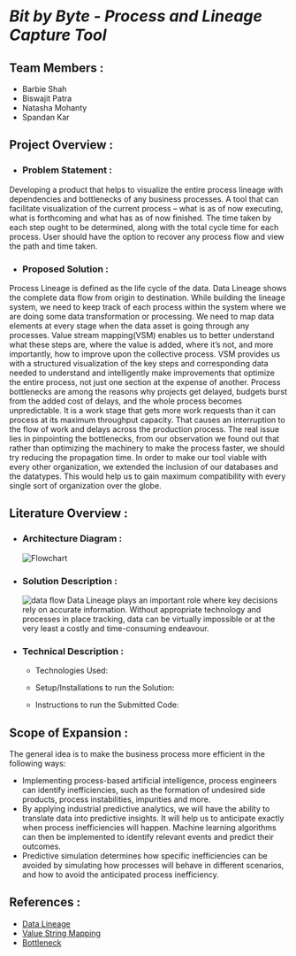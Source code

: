 # ***Bit by Byte - Process and Lineage Capture Tool***

## Team Members :
* Barbie Shah
* Biswajit Patra
* Natasha Mohanty
* Spandan Kar

## Project Overview :
* ### Problem Statement :
Developing a product that helps to visualize the entire process lineage with dependencies and bottlenecks of any business processes. A tool that can facilitate visualization of the current process – what is as of now executing, what is forthcoming and what has as of now finished. The time taken by each step ought to be determined, along with the total cycle time for each process. User should have the option to recover any process flow and view the path and time taken. 
* ### Proposed Solution :
Process Lineage is defined as the life cycle of the data. Data Lineage shows the complete data flow from origin to destination. While building the lineage system, we need to keep track of each process within the system where we are doing some data transformation or processing. We need to map data elements at every stage when the data asset is going through any processes. 
Value stream mapping(VSM) enables us to better understand what these steps are, where the value is added, where it’s not, and more importantly, how to improve upon the collective process. VSM provides us with a structured visualization of the key steps and corresponding data needed to understand and intelligently make improvements that optimize the entire process, not just one section at the expense of another.
Process bottlenecks are among the reasons why projects get delayed, budgets burst from the added cost of delays, and the whole process becomes unpredictable. It is a work stage that gets more work requests than it can process at its maximum throughput capacity. That causes an interruption to the flow of work and delays across the production process. The real issue lies in pinpointing the bottlenecks, from our observation we found out that rather than optimizing the machinery to make the process faster, we should try reducing the propagation time.
In order to make our tool viable with every other organization, we extended the inclusion of our databases and the datatypes. This would help us to gain maximum compatibility with every single sort of organization over the globe.

## Literature Overview :
* ### Architecture Diagram :
	![Flowchart](path)

* ### Solution Description : 
	![data flow](path)
	Data Lineage plays an important role where key decisions rely on accurate information. Without appropriate technology and processes in place tracking, data can be virtually impossible or at the very least a costly and time-consuming endeavour.
	


* ### Technical Description :
	* Technologies Used:


	* Setup/Installations to run the Solution:


	* Instructions to run the Submitted Code:


## Scope of Expansion :
 The general idea is to make the business process more efficient in the following ways:
 * Implementing process-based artificial intelligence, process engineers can identify inefficiencies, such as the formation of undesired side products, process instabilities, impurities and more.
 * By applying industrial predictive analytics, we will have the ability to translate data into predictive insights. It will help us to anticipate exactly when process inefficiencies will happen. Machine learning algorithms can then be implemented to identify relevant events and predict their outcomes.
 * Predictive simulation determines how specific inefficiencies can be avoided by simulating how processes will behave in different scenarios, and how to avoid the anticipated process inefficiency.

## References :
* [Data Lineage](https://www.collibra.com/blog/what-is-data-lineage)
* [Value String Mapping](https://www.plutora.com/blog/value-stream-mapping)
* [Bottleneck](https://www.velaction.com/bottleneck/)


